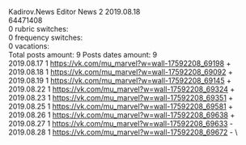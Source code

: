Kadirov.News	Editor News 2 2019.08.18\
64471408\
0 rubric switches:\
0 frequency switches:\
0 vacations:\
Total posts amount: 9	Posts dates amount: 9\
2019.08.17 1 https://vk.com/mu_marvel?w=wall-17592208_69198 + \
2019.08.18 1 https://vk.com/mu_marvel?w=wall-17592208_69092 + \
2019.08.19 1 https://vk.com/mu_marvel?w=wall-17592208_69145 + \
2019.08.22 1 https://vk.com/mu_marvel?w=wall-17592208_69324 + \
2019.08.23 1 https://vk.com/mu_marvel?w=wall-17592208_69351 + \
2019.08.25 1 https://vk.com/mu_marvel?w=wall-17592208_69581 + \
2019.08.26 1 https://vk.com/mu_marvel?w=wall-17592208_69638 + \
2019.08.27 1 https://vk.com/mu_marvel?w=wall-17592208_69633 - \
2019.08.28 1 https://vk.com/mu_marvel?w=wall-17592208_69672 - \
